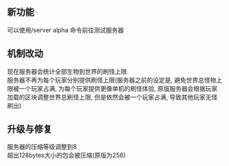 ## 新功能
可以使用/server alpha 命令前往测试服务器

## 机制改动
现在服务器会统计全部生物到世界的刷怪上限  
服务器不再为每个玩家分别提供刷怪上限(服务器之前的设定是, 避免世界总怪物上限被一个玩家占满, 为每个玩家提供更像单机的刷怪体验, 原版服务器会根据玩家加载的区块调整世界总刷怪上限, 但是依然会被一个玩家占满, 导致其他玩家无怪刷出)  

## 升级与修复
服务器的压缩等级调整到8  
超出128bytes大小的包会被压缩(原版为256)  
